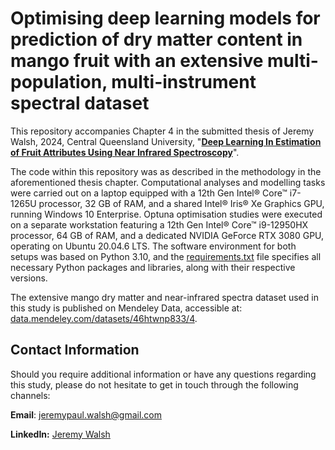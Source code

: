 # Optimising deep learning models for prediction of dry matter content in mango fruit with an extensive multi-population, multi-instrument spectral dataset

This repository accompanies Chapter 4 in the submitted thesis of Jeremy Walsh, 2024, Central Queensland University, "**[Deep Learning In Estimation of Fruit Attributes Using Near Infrared Spectroscopy](https://acquire.cqu.edu.au/articles/thesis/Deep_Learning_in_Estimation_of_Fruit_Attributes_Using_Near_Infrared_Spectroscopy/27208401?file=49736973)**". 

The code within this repository was as described in the methodology in the aforementioned thesis chapter. Computational analyses and modelling tasks were carried out on a laptop equipped with a 12th Gen Intel® Core™ i7-1265U processor, 32 GB of RAM, and a shared Intel® Iris® Xe Graphics GPU, running Windows 10 Enterprise. Optuna optimisation studies were executed on a separate workstation featuring a 12th Gen Intel® Core™ i9-12950HX processor, 64 GB of RAM, and a dedicated NVIDIA GeForce RTX 3080 GPU, operating on Ubuntu 20.04.6 LTS. The software environment for both setups was based on Python 3.10, and the [requirements.txt](requirements.txt) file specifies all necessary Python packages and libraries, along with their respective versions.

The extensive mango dry matter and near-infrared spectra dataset used in this study is published on Mendeley Data, accessible at:  [data.mendeley.com/datasets/46htwnp833/4](https://data.mendeley.com/datasets/46htwnp833/4).


## Contact Information
Should you require additional information or have any questions regarding this study, please do not hesitate to get in touch through the following channels:

**Email**: jeremypaul.walsh@gmail.com

**LinkedIn:** [Jeremy Walsh](https://www.linkedin.com/in/jeremyp-walsh/)
